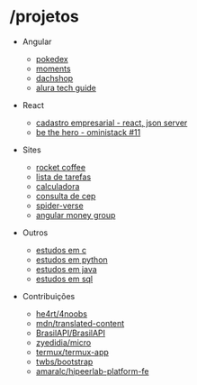 # /projetos

- Angular
  - [pokedex](https://github.com/alan-chris/pokedex)
  - [moments](https://github.com/alan-chris/moments)
  - [dachshop](https://github.com/alan-chris/dachshop)
  - [alura tech guide](https://github.com/alan-chris/Front-end-Angular)

- React
  - [cadastro empresarial - react, json server](https://github.com/alan-chris/cadastro-empresarial)
  - [be the hero - oministack #11](https://github.com/alan-chris/be-the-hero)

- Sites
  - [rocket coffee](https://github.com/alan-chris/rocket-coffee)
  - [lista de tarefas](https://github.com/alan-chris/lista-de-tarefas)
  - [calculadora](https://github.com/alan-chris/calculadora)
  - [consulta de cep](https://github.com/alan-chris/consulta-de-cep)
  - [spider-verse](https://github.com/alan-chris/spider-verse)
  - [angular money group](https://github.com/alan-chris/angular-money-group)
  
- Outros
  - [estudos em c](https://github.com/alan-chris/estudos-em-c)
  - [estudos em python](https://github.com/alan-chris/estudos-em-python)
  - [estudos em java](https://github.com/alan-chris/estudos-em-java)
  - [estudos em sql](https://github.com/alan-chris/estudos-em-sql)

- Contribuições
  - [he4rt/4noobs](https://github.com/he4rt/4noobs)
  - [mdn/translated-content](https://github.com/mdn/translated-content)
  - [BrasilAPI/BrasilAPI](https://github.com/BrasilAPI/BrasilAPI)
  - [zyedidia/micro](https://github.com/zyedidia/micro)
  - [termux/termux-app](https://github.com/termux/termux-app)
  - [twbs/bootstrap](https://github.com/twbs/bootstrap)
  - [amaralc/hipeerlab-platform-fe](https://github.com/amaralc/hipeerlab-platform-fe)
